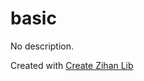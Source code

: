 # basic

No description.

Created with [Create Zihan Lib](https://github.com/zihan-ch/create-zihan-lib)
